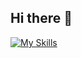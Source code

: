 ## Hi there 👋

<!--
**xanxushu/xanxushu** is a ✨ _special_ ✨ repository because its `README.md` (this file) appears on your GitHub profile.

Here are some ideas to get you started:

- 🔭 I’m currently working on ...
- 🌱 I’m currently learning ...
- 👯 I’m looking to collaborate on ...
- 🤔 I’m looking for help with ...
- 💬 Ask me about ...
- 📫 How to reach me: ...
- 😄 Pronouns: ...
- ⚡ Fun fact: ...
-->
[![My Skills](https://skillicons.dev/icons?i=c,cpp,cs,go,java,python,dart,rust,swift,js,ts,dotnet,spring,flutter,docker,git,github,k8s,firebase,qt,django,md,svg,mysql,mongo,postgresql,sqlite,linux,windows,ubuntu,redhat,arch,idea,vscode,prometheus,grafana&perline=6)](https://skillicons.dev)

